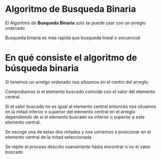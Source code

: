 # Algoritmo de Busqueda Binaria

El Algoritmo de **Busqueda Binaria** solo se puede usar con un arreglo ordenado

Busqueda binaria es mas rapida que busqueda lineal o secuencial

# En qué consiste el algoritmo de búsqueda binaria

Si tenemos un arrelgo ordenado nos situamos en el centro del arreglo.

Comprobamos si el elemento buscado coincide con el valor del elemento central.

Si el valor buscado no es igual al elemento central entonces nos situamos en la mitad inferior o superior del elemento central en el arreglo dependiendo de si el elemento buscado es inferior o superior a este elemento central.

Se escoge una de estas dos mitades y nos volvemos a posicionar en el elemento central de la mitad seleccionada

Se repite el proceso descrito nuevamente hasta encontrar o no el valor buscado
